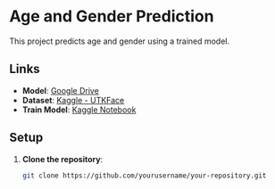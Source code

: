 # Age and Gender Prediction

This project predicts age and gender using a trained model.

## Links

- **Model**: [Google Drive](https://drive.google.com/drive/folders/1qAskfTMTl2uf0Qe6GRfO65qxoM5nwkhg?usp=sharing)
- **Dataset**: [Kaggle - UTKFace](https://www.kaggle.com/datasets/jangedoo/utkface-new)
- **Train Model**: [Kaggle Notebook](https://www.kaggle.com/code/jayantkathuria/age-and-gender-detection)

## Setup

1. **Clone the repository**:
   ```sh
   git clone https://github.com/yourusername/your-repository.git
